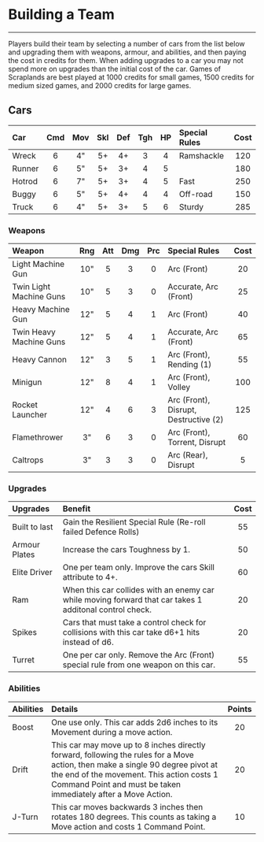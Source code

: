 # Building a Team

---

Players build their team by selecting a number of cars from the list below and upgrading them with weapons, armour, and abilities, and then paying the cost in credits for them. When adding upgrades to a car you may not spend more on upgrades than the initial cost of the car. Games of Scraplands are best played at 1000 credits for small games, 1500 credits for medium sized games, and 2000 credits for large games.

## Cars

| Car                | Cmd | Mov | Skl | Def | Tgh | HP  | Special Rules         | Cost   |
| :----------------- | :-: | :-: | :-: | :-: | :-: | :-: | :---------------------| :----: |
| Wreck              |  6  |  4" |  5+ |  4+ |  3  |  4  | Ramshackle            | 120    |
| Runner             |  6  |  5" |  5+ |  3+ |  4  |  5  |                       | 180    |
| Hotrod             |  6  |  7" |  5+ |  3+ |  4  |  5  | Fast                  | 250    |
| Buggy              |  6  |  5" |  5+ |  4+ |  4  |  4  | Off-road              | 150    |
| Truck              |  6  |  4" |  5+ |  3+ |  5  |  6  | Sturdy                | 285    |

### Weapons

| Weapon                    | Rng | Att | Dmg | Prc | Special Rules                         | Cost   |
| :------------------------ | :-: | :-: | :-: | :-: | :------------------------------------ | :----: |
| Light Machine Gun         | 10" | 5   |  3  |  0  | Arc (Front)                           | 20     |
| Twin Light Machine Guns   | 10" | 5   |  3  |  0  | Accurate, Arc (Front)                 | 25     |
| Heavy Machine Gun         | 12" | 5   |  4  |  1  | Arc (Front)                           | 40     |
| Twin Heavy Machine Guns   | 12" | 5   |  4  |  1  | Accurate, Arc (Front)                 | 65     |
| Heavy Cannon              | 12" | 3   |  5  |  1  | Arc (Front), Rending (1)              | 55     |
| Minigun                   | 12" | 8   |  4  |  1  | Arc (Front), Volley                   | 100    |
| Rocket Launcher           | 12" | 4   |  6  |  3  | Arc (Front), Disrupt, Destructive (2) | 125    |
| Flamethrower              | 3"  | 6   |  3  |  0  | Arc (Front), Torrent, Disrupt         | 60     |
| Caltrops                  | 3"  | 3   |  3  |  0  | Arc (Rear), Disrupt                   | 5      |

### Upgrades 

| Upgrades  | Benefit | Cost   |
| :-------- | :------ | :----: |
| Built to last | Gain the Resilient Special Rule (Re-roll failed Defence Rolls) | 55 |
| Armour Plates | Increase the cars Toughness by 1. | 50 |
| Elite Driver | One per team only. Improve the cars Skill attribute to 4+. | 60 |
| Ram | When this car collides with an enemy car while moving forward that car takes 1 additonal control check. | 20 |
| Spikes | Cars that must take a control check for collisions with this car take d6+1 hits instead of d6. | 20 |
| Turret | One per car only. Remove the Arc (Front) special rule from one weapon on this car. | 55 |

### Abilities

| Abilities | Details | Points |
| :-------- | :------ | :----: |
| Boost | One use only. This car adds 2d6 inches to its Movement during a move action. | 20 |
| Drift | This car may move up to 8 inches directly forward, following the rules for a Move action, then make a single 90 degree pivot at the end of the movement. This action costs 1 Command Point and must be taken immediately after a Move Action. | 20 |
| J-Turn | This car moves backwards 3 inches then rotates 180 degrees. This counts as taking a Move action and costs 1 Command Point. | 10 |